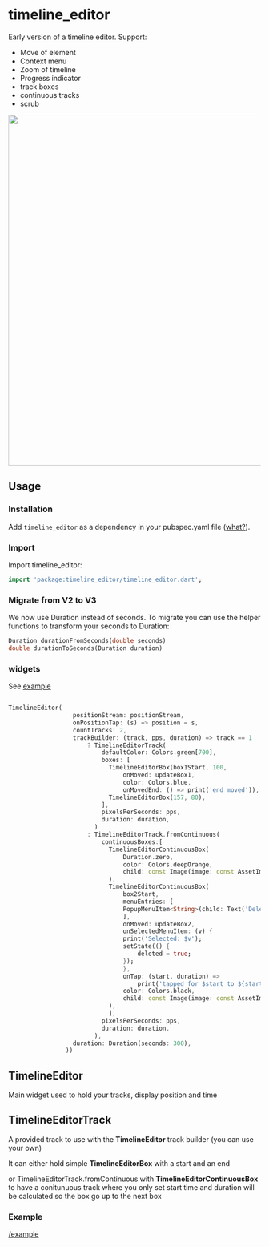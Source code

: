 # timeline_editor

Early version of a timeline editor. Support:
* Move of element
* Context menu
* Zoom of timeline
* Progress indicator
* track boxes
* continuous tracks
* scrub

<img src="https://raw.githubusercontent.com/neckaros/timeline_editor/master/example/demo.gif" height="700" />

## Usage

### Installation

Add `timeline_editor` as a dependency in your pubspec.yaml file ([what?](https://pub.dev/packages/timeline_editor#-installing-tab-)).


### Import

Import timeline_editor:
```dart
import 'package:timeline_editor/timeline_editor.dart';
```

### Migrate from V2 to V3
We now use Duration instead of seconds. To migrate you can use the helper functions to transform your seconds to Duration:
```dart
Duration durationFromSeconds(double seconds)
double durationToSeconds(Duration duration)
```

### widgets
See [example](https://github.com/neckaros/timeline_editor/blob/master/example/lib/main.dart)
```dart

TimelineEditor(
                  positionStream: positionStream,
                  onPositionTap: (s) => position = s,
                  countTracks: 2,
                  trackBuilder: (track, pps, duration) => track == 1
                      ? TimelineEditorTrack(
                          defaultColor: Colors.green[700],
                          boxes: [
                            TimelineEditorBox(box1Start, 100,
                                onMoved: updateBox1,
                                color: Colors.blue,
                                onMovedEnd: () => print('end moved')),
                            TimelineEditorBox(157, 80),
                          ],
                          pixelsPerSeconds: pps,
                          duration: duration,
                        )
                      : TimelineEditorTrack.fromContinuous(
                          continuousBoxes:[
                            TimelineEditorContinuousBox(
                                Duration.zero,
                                color: Colors.deepOrange,
                                child: const Image(image: const AssetImage('assets/image2.jpg')),
                            ),
                            TimelineEditorContinuousBox(
                                box2Start,
                                menuEntries: [
                                PopupMenuItem<String>(child: Text('Delete'), value: 'deleted')
                                ],
                                onMoved: updateBox2,
                                onSelectedMenuItem: (v) {
                                print('Selected: $v');
                                setState(() {
                                    deleted = true;
                                });
                                },
                                onTap: (start, duration) =>
                                    print('tapped for $start to ${start + duration}'),
                                color: Colors.black,
                                child: const Image(image: const AssetImage('assets/image.jpg')),
                            ),
                            ],
                          pixelsPerSeconds: pps,
                          duration: duration,
                        ),
                  duration: Duration(seconds: 300),
                ))
```
## TimelineEditor
Main widget used to hold your tracks, display position and time

## TimelineEditorTrack
A provided track to use with the **TimelineEditor** track builder (you can use your own)

It can either hold simple **TimelineEditorBox** with a start and an end

or TimelineEditorTrack.fromContinuous with **TimelineEditorContinuousBox** to have a conitunuous track where you only set start time and duration will be calculated so the box go up to the next box


### Example

[/example](https://github.com/neckaros/timeline_editor/tree/master/example)
